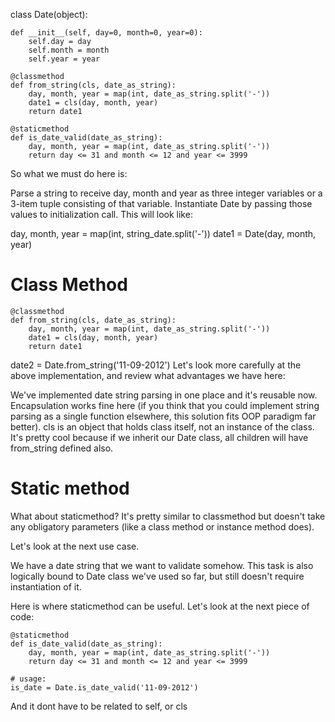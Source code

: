 class Date(object):

    def __init__(self, day=0, month=0, year=0):
        self.day = day
        self.month = month
        self.year = year

    @classmethod
    def from_string(cls, date_as_string):
        day, month, year = map(int, date_as_string.split('-'))
        date1 = cls(day, month, year)
        return date1

    @staticmethod
    def is_date_valid(date_as_string):
        day, month, year = map(int, date_as_string.split('-'))
        return day <= 31 and month <= 12 and year <= 3999



So what we must do here is:

Parse a string to receive day, month and year as three integer variables or a 3-item tuple consisting of that variable.
Instantiate Date by passing those values to initialization call.
This will look like:

day, month, year = map(int, string_date.split('-'))
date1 = Date(day, month, year)

# Class Method

    @classmethod
    def from_string(cls, date_as_string):
        day, month, year = map(int, date_as_string.split('-'))
        date1 = cls(day, month, year)
        return date1

date2 = Date.from_string('11-09-2012')
Let's look more carefully at the above implementation, and review what advantages we have here:

We've implemented date string parsing in one place and it's reusable now.
Encapsulation works fine here (if you think that you could implement string parsing as a single function elsewhere, this solution fits OOP paradigm far better).
cls is an object that holds class itself, not an instance of the class. It's pretty cool because if we inherit our Date class, all children will have from_string defined also.


# Static method

What about staticmethod? It's pretty similar to classmethod but doesn't take any obligatory parameters (like a class method or instance method does).

Let's look at the next use case.

We have a date string that we want to validate somehow. This task is also logically bound to Date class we've used so far, but still doesn't require instantiation of it.

Here is where staticmethod can be useful. Let's look at the next piece of code:

    @staticmethod
    def is_date_valid(date_as_string):
        day, month, year = map(int, date_as_string.split('-'))
        return day <= 31 and month <= 12 and year <= 3999

    # usage:
    is_date = Date.is_date_valid('11-09-2012')

And it dont have to be related to self, or cls

